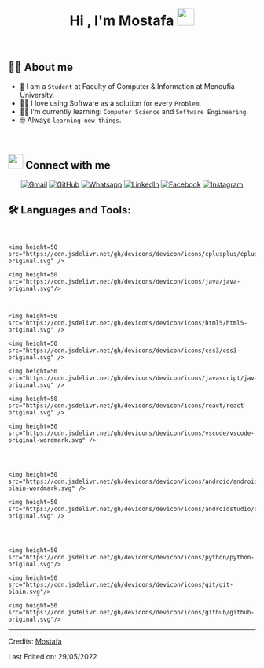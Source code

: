 <h1 align="center">Hi , I'm Mostafa <img src="https://media.giphy.com/media/hvRJCLFzcasrR4ia7z/giphy.gif" width="35"></h1>

<br>

## :sassy_man:  About me
- :school: I am a `Student` at Faculty of Computer & Information at Menoufia University.
- :technologist: I love using Software as a solution for every `Problem`.
- :student: I’m currently learning: `Computer Science` and `Software Engineering`.
- :nerd_face: Always `learning new things`.

<br>


## <img src="https://media.giphy.com/media/iY8CRBdQXODJSCERIr/giphy.gif" width="30px"> Connect with me
<p align="center">
	<a href="mailto:mostafa2310551@gmail.com"><img img src="https://img.shields.io/badge/gmail-%23EA4335.svg?style=plastic&logo=gmail&logoColor=white" alt="Gmail"/></a>
	<a href="https://github.com/MostafaEla3sr"><img src="https://img.shields.io/badge/github-%23181717.svg?style=plastic&logo=github&logoColor=white" alt="GitHub"/></a>
	<a href="https://wa.me/0201067859354"><img src="https://img.shields.io/badge/whatsapp-%2325D366.svg?style=plastic&logo=whatsapp&logoColor=white" alt="Whatsapp"/></a>
	<a href="https://www.linkedin.com/in/mostafa-rabie-al-aasr/"><img src="https://img.shields.io/badge/linkedin-%230A66C2.svg?style=plastic&logo=linkedin&logoColor=white" alt="LinkedIn"/></a>
	<a href="https://www.facebook.com/MostafaELa3sr"><img src="https://img.shields.io/badge/facebook-%231877F2.svg?style=plastic&logo=facebook&logoColor=white" alt="Facebook"/></a>
	<a href="https://www.instagram.com/mostafa_ela3sr/"><img src="https://img.shields.io/badge/instagram-%23E4405F.svg?style=plastic&logo=instagram&logoColor=white" alt="Instagram"/></a>

</p>

## 🛠️ Languages and Tools:
<p align="center">

<br>

	<img height=50 src="https://cdn.jsdelivr.net/gh/devicons/devicon/icons/cplusplus/cplusplus-original.svg" />

	<img height=50 src="https://cdn.jsdelivr.net/gh/devicons/devicon/icons/java/java-original.svg"/>
		
	
	
	<img height=50 src="https://cdn.jsdelivr.net/gh/devicons/devicon/icons/html5/html5-original.svg" />

	<img height=50 src="https://cdn.jsdelivr.net/gh/devicons/devicon/icons/css3/css3-original.svg" />

	<img height=50 src="https://cdn.jsdelivr.net/gh/devicons/devicon/icons/javascript/javascript-original.svg" />

	<img height=50 src="https://cdn.jsdelivr.net/gh/devicons/devicon/icons/react/react-original.svg" />

	<img height=50 src="https://cdn.jsdelivr.net/gh/devicons/devicon/icons/vscode/vscode-original-wordmark.svg" />

	

	
	<img height=50 src="https://cdn.jsdelivr.net/gh/devicons/devicon/icons/android/android-plain-wordmark.svg" />

	<img height=50 src="https://cdn.jsdelivr.net/gh/devicons/devicon/icons/androidstudio/androidstudio-original.svg" />
		
	
	
	
	<img height=50 src="https://cdn.jsdelivr.net/gh/devicons/devicon/icons/python/python-original.svg"/>

	<img height=50 src="https://cdn.jsdelivr.net/gh/devicons/devicon/icons/git/git-plain.svg"/>

	<img height=50 src="https://cdn.jsdelivr.net/gh/devicons/devicon/icons/github/github-original.svg"/>
 
	
	
</p>


-----
Credits: [Mostafa](https://github.com/MostafaEla3sr)

Last Edited on: 29/05/2022
